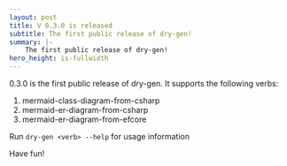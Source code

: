 ```yaml
---
layout: post
title: V 0.3.0 is released
subtitle: The first public release of dry-gen!
summary: |-
    The first public release of dry-gen!
hero_height: is-fullwidth
---
```

0.3.0 is the first public release of dry-gen. It supports the following verbs:

1. mermaid-class-diagram-from-csharp
2. mermaid-er-diagram-from-csharp
3. mermaid-er-diagram-from-efcore

Run `dry-gen <verb> --help` for usage information 

Have fun!